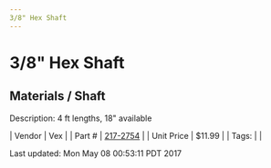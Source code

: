 ```yaml
---
3/8" Hex Shaft
---
```


# 3/8" Hex Shaft
## Materials / Shaft
Description: 	4 ft lengths, 18" available 

| Vendor | Vex | 
| Part # | [217-2754](http://www.vexrobotics.com/vexpro/motion/shaft-stock.html) | 
| Unit Price | $11.99 | 
| Tags: |  | 

Last updated: Mon May 08 00:53:11 PDT 2017